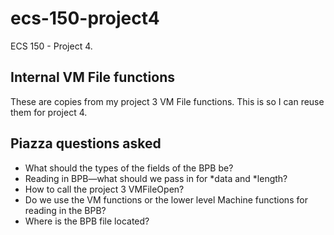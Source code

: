 # ecs-150-project4
ECS 150 - Project 4.

## Internal VM File functions
These are copies from my project 3 VM File functions. This is so I can reuse them for project 4.

## Piazza questions asked
* What should the types of the fields of the BPB be?
* Reading in BPB—what should we pass in for *data and *length?
* How to call the project 3 VMFileOpen?
* Do we use the VM functions or the lower level Machine functions for reading in the BPB?
* Where is the BPB file located?